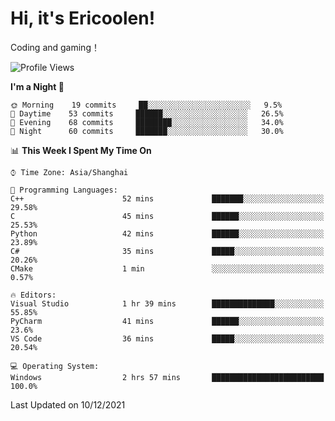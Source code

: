 # Hi, it's Ericoolen!
Coding and gaming！

<!--START_SECTION:waka-->
![Profile Views](http://img.shields.io/badge/Profile%20Views-2-blue)

**I'm a Night 🦉** 

```text
🌞 Morning    19 commits     ██░░░░░░░░░░░░░░░░░░░░░░░   9.5% 
🌆 Daytime    53 commits     ██████░░░░░░░░░░░░░░░░░░░   26.5% 
🌃 Evening    68 commits     ████████░░░░░░░░░░░░░░░░░   34.0% 
🌙 Night      60 commits     ███████░░░░░░░░░░░░░░░░░░   30.0%

```


📊 **This Week I Spent My Time On** 

```text
⌚︎ Time Zone: Asia/Shanghai

💬 Programming Languages: 
C++                      52 mins             ███████░░░░░░░░░░░░░░░░░░   29.58% 
C                        45 mins             ██████░░░░░░░░░░░░░░░░░░░   25.53% 
Python                   42 mins             ██████░░░░░░░░░░░░░░░░░░░   23.89% 
C#                       35 mins             █████░░░░░░░░░░░░░░░░░░░░   20.26% 
CMake                    1 min               ░░░░░░░░░░░░░░░░░░░░░░░░░   0.57%

🔥 Editors: 
Visual Studio            1 hr 39 mins        ██████████████░░░░░░░░░░░   55.85% 
PyCharm                  41 mins             ██████░░░░░░░░░░░░░░░░░░░   23.6% 
VS Code                  36 mins             █████░░░░░░░░░░░░░░░░░░░░   20.54%

💻 Operating System: 
Windows                  2 hrs 57 mins       █████████████████████████   100.0%

```


 Last Updated on 10/12/2021
<!--END_SECTION:waka-->

